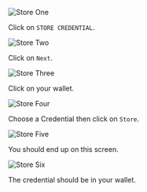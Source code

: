 ![Store One](https://github.com/digitalbazaar/demo-issuer-integration/raw/master/images/store-credential-1.png)

Click on `STORE CREDENTIAL`.

![Store Two](https://github.com/digitalbazaar/demo-issuer-integration/raw/master/images/store-credential-2.png)

Click on `Next`.

![Store Three](https://github.com/digitalbazaar/demo-issuer-integration/raw/master/images/store-credential-3.png)

Click on your wallet.

![Store Four](https://github.com/digitalbazaar/demo-issuer-integration/raw/master/images/store-credential-4.png)

Choose a Credential then click on `Store`.

![Store Five](https://github.com/digitalbazaar/demo-issuer-integration/raw/master/images/store-credential-5.png)

You should end up on this screen.

![Store Six](https://github.com/digitalbazaar/demo-issuer-integration/raw/master/images/store-credential-6.png)

The credential should be in your wallet.
